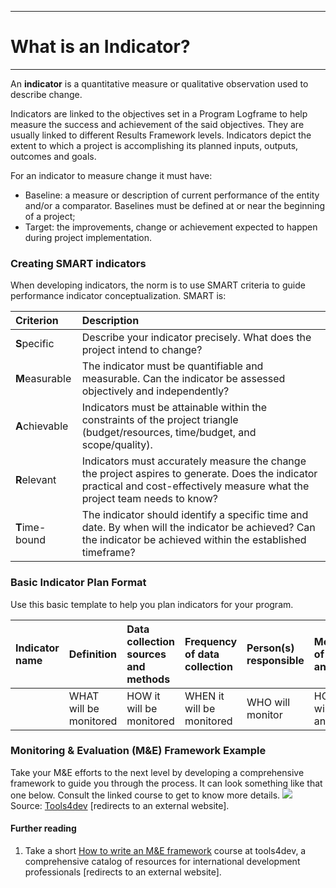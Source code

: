 ****
# What is an Indicator?
---
An **indicator** is a quantitative measure or qualitative observation used to describe change. 

Indicators are linked to the objectives set in a Program Logframe to help measure the success and achievement of the said objectives. They are usually linked to different Results Framework levels. Indicators depict the extent to which a project is accomplishing its planned inputs, outputs, outcomes and goals.

For an indicator to measure change it must have:

* Baseline: a measure or description of current performance of the entity and/or a comparator. Baselines must be defined at or near the beginning of a project;
* Target: the improvements, change or achievement expected to happen during project implementation.

### Creating SMART indicators

When developing indicators, the norm is to use SMART criteria to guide performance indicator conceptualization. SMART is:

| Criterion | Description |
| :--- | :--- |
| **S**pecific | Describe your indicator precisely. What does the project intend to change? |
| **M**easurable | The indicator must be quantifiable and measurable. Can the indicator be assessed objectively and independently? |
| **A**chievable | Indicators must be attainable within the constraints of the project triangle \(budget/resources, time/budget, and scope/quality\). |
| **R**elevant | Indicators must accurately measure the change the project aspires to generate. Does the indicator practical and cost-effectively measure what the project team needs to know? |
| **T**ime-bound | The indicator should identify a specific time and date. By when will the indicator be achieved? Can the indicator be achieved within the established timeframe? |

### 

### Basic Indicator Plan Format

Use this basic template to help you plan indicators for your program.

| Indicator name | Definition | Data collection sources and methods | Frequency of data collection | Person\(s\) responsible | Method of analysis | Information use |
| :--- | :--- | :--- | :--- | :--- | :--- | :--- |
|   | WHAT will be monitored | HOW it will be monitored | WHEN it will be monitored | WHO will monitor | HOW it will be analyzed | WHY it is monitored |

### 

### Monitoring & Evaluation \(M&E\) Framework Example
Take your M&E efforts to the next level by developing a comprehensive framework to guide you through the process. It can look something like that one below. Consult the linked course to get to know more details.
![](/assets_en/m_e_framework2.PNG)
Source: [Tools4dev](http://www.tools4dev.org/resources/online-course-how-to-write-a-monitoring-evaluation-framework-step-by-step-lessons/) [redirects to an external website].

#### Further reading
1. Take a short [How to write an M&E framework](http://www.tools4dev.org/resources/online-course-how-to-write-a-monitoring-evaluation-framework-step-by-step-lessons/) course at tools4dev, a comprehensive catalog of resources for international development professionals [redirects to an external website].

